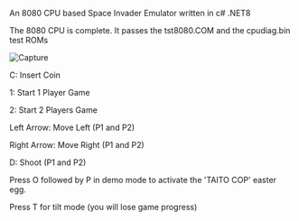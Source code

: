 An 8080 CPU based Space Invader Emulator written in c# .NET8

The 8080 CPU is complete.
It passes the tst8080.COM and the cpudiag.bin test ROMs

![Capture](https://github.com/user-attachments/assets/1146f21e-4c40-4612-9f35-5a3050caed1b)

C:  Insert Coin

1:  Start 1 Player Game

2:  Start 2 Players Game

Left Arrow:  Move Left (P1 and P2)

Right Arrow:  Move Right (P1 and P2)

D:  Shoot (P1 and P2)

Press O followed by P in demo mode to activate the 'TAITO COP' easter egg.

Press T for tilt mode (you will lose game progress)
